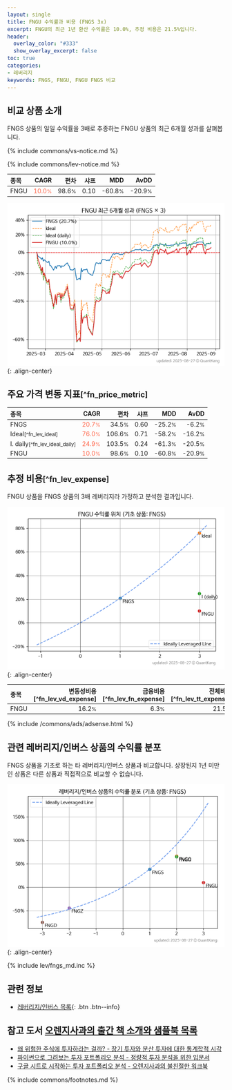 ```yaml
---
layout: single
title: FNGU 수익률과 비용 (FNGS 3x)
excerpt: FNGU의 최근 1년 환산 수익률은 10.0%, 추정 비용은 21.5%입니다.
header:
  overlay_color: "#333"
  show_overlay_excerpt: false
toc: true
categories:
- 레버리지
keywords: FNGS, FNGU, FNGU FNGS 비교
---
```


## 비교 상품 소개


FNGS 상품의 일일 수익률을 3배로 추종하는 FNGU 상품의 최근 6개월 성과를 살펴봅니다.





{% include commons/vs-notice.md %}

{% include commons/lev-notice.md %}

| **종목** | **CAGR** | **편차** | **샤프** | **MDD** | **AvDD** |
| :------------ | ------: | -----------: | -------: | ------: | -------: |
| FNGU | <span style="color: tomato">10.0<small>%</small></span> | 98.6<small>%</small> | 0.10 | -60.8<small>%</small> | -20.9<small>%</small> |

<!-- more -->


![FNGU](/lev/images/fngu.png){: .align-center}


## 주요 가격 변동 지표<small>[^fn_price_metric]</small>


| **종목** | **CAGR** | **편차** | **샤프** | **MDD** | **AvDD** |
| :------------ | ------: | -----------: | -------: | ------: | -------: |
| FNGS | <span style="color: tomato">20.7<small>%</small></span> | 34.5<small>%</small> | 0.60 | -25.2<small>%</small> | -6.2<small>%</small> |
| Ideal<small>[^fn_lev_ideal]</small> | <span style="color: tomato">76.0<small>%</small></span> | 106.6<small>%</small> | 0.71 | -58.2<small>%</small> | -16.2<small>%</small> |
| I. daily<small>[^fn_lev_ideal_daily]</small> | <span style="color: tomato">24.9<small>%</small></span> | 103.5<small>%</small> | 0.24 | -61.3<small>%</small> | -20.5<small>%</small> |
| FNGU | <span style="color: tomato">10.0<small>%</small></span> | 98.6<small>%</small> | 0.10 | -60.8<small>%</small> | -20.9<small>%</small> |


## 추정 비용<small>[^fn_lev_expense]</small><a id="expense"></a>

FNGU 상품을 FNGS 상품의 3배 레버리지라 가정하고 분석한 결과입니다.

![FNGU](/lev/images/fngu_ideal.png){: .align-center}

| **종목** | **변동성비용**[^fn_lev_vd_expense] | **금융비용**[^fn_lev_fn_expense] | **전체비용**[^fn_lev_tt_expense] |
| :------------ | ------: | -----------: | -------: |
| FNGU | 16.2<small>%</small> | 6.3<small>%</small> | 21.5<small>%</small> |

{% include /commons/ads/adsense.html %}



## 관련 레버리지/인버스 상품의 수익률 분포

FNGS 상품을 기초로 하는 타 레버리지/인버스 상품과 비교합니다. 상장된지 1년 미만인 상품은 다른 상품과 직접적으로 비교할 수 없습니다.

![FNGS](/lev/images/fngs_ideal.png){: .align-center}

{% include lev/fngs_md.inc %}


## 관련 정보

- [레버리지/인버스 목록](/lev/){: .btn .btn--info}


## 참고 도서 [오렌지사과의 출간 책 소개와 샘플북 목록](https://kongdori.tistory.com/691)

- [왜 위험한 주식에 투자하라는 걸까? - 장기 투자와 분산 투자에 대한 통계학적 시각](https://kongdori.tistory.com/421)
- [파이썬으로 그려보는 투자 포트폴리오 분석  - 정량적 투자 분석을 위한 입문서](https://kongdori.tistory.com/643)
- [구글 시트로 시작하는 투자 포트폴리오 분석 - 오렌지사과의 불친절한 워크북](https://kongdori.tistory.com/449)

{% include commons/footnotes.md %}